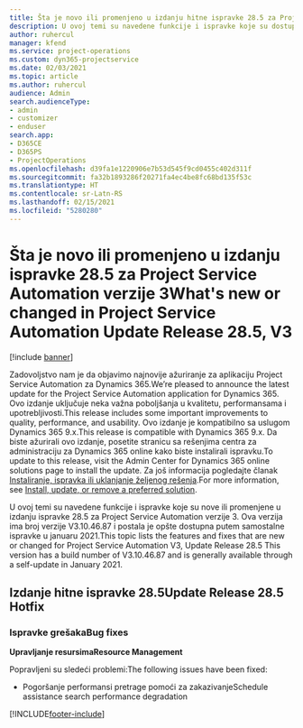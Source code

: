 ```yaml
---
title: Šta je novo ili promenjeno u izdanju hitne ispravke 28.5 za Project Service Automation verzije 3
description: U ovoj temi su navedene funkcije i ispravke koje su dostupne u izdanju hitne ispravke 28.5 za Project Service Automation verzije 3.
author: ruhercul
manager: kfend
ms.service: project-operations
ms.custom: dyn365-projectservice
ms.date: 02/03/2021
ms.topic: article
ms.author: ruhercul
audience: Admin
search.audienceType:
- admin
- customizer
- enduser
search.app:
- D365CE
- D365PS
- ProjectOperations
ms.openlocfilehash: d39fa1e1220906e7b53d545f9cd0455c402d311f
ms.sourcegitcommit: fa32b1893286f20271fa4ec4be8fc68bd135f53c
ms.translationtype: HT
ms.contentlocale: sr-Latn-RS
ms.lasthandoff: 02/15/2021
ms.locfileid: "5280280"
---
```

# <a name="whats-new-or-changed-in-project-service-automation-update-release-285-v3"></a><span data-ttu-id="258ce-103">Šta je novo ili promenjeno u izdanju ispravke 28.5 za Project Service Automation verzije 3</span><span class="sxs-lookup"><span data-stu-id="258ce-103">What's new or changed in Project Service Automation Update Release 28.5, V3</span></span>

[!include [banner](../includes/psa-now-project-operations.md)]

<span data-ttu-id="258ce-104">Zadovoljstvo nam je da objavimo najnovije ažuriranje za aplikaciju Project Service Automation za Dynamics 365.</span><span class="sxs-lookup"><span data-stu-id="258ce-104">We’re pleased to announce the latest update for the Project Service Automation application for Dynamics 365.</span></span> <span data-ttu-id="258ce-105">Ovo izdanje uključuje neka važna poboljšanja u kvalitetu, performansama i upotrebljivosti.</span><span class="sxs-lookup"><span data-stu-id="258ce-105">This release includes some important improvements to quality, performance, and usability.</span></span> <span data-ttu-id="258ce-106">Ovo izdanje je kompatibilno sa uslugom Dynamics 365 9.x.</span><span class="sxs-lookup"><span data-stu-id="258ce-106">This release is compatible with Dynamics 365 9.x.</span></span> <span data-ttu-id="258ce-107">Da biste ažurirali ovo izdanje, posetite stranicu sa rešenjima centra za administraciju za Dynamics 365 online kako biste instalirali ispravku.</span><span class="sxs-lookup"><span data-stu-id="258ce-107">To update to this release, visit the Admin Center for Dynamics 365 online solutions page to install the update.</span></span> <span data-ttu-id="258ce-108">Za još informacija pogledajte članak [Instaliranje, ispravka ili uklanjanje željenog rešenja](https://docs.microsoft.com/power-platform/admin/install-remove-preferred-solution).</span><span class="sxs-lookup"><span data-stu-id="258ce-108">For more information, see [Install, update, or remove a preferred solution](https://docs.microsoft.com/power-platform/admin/install-remove-preferred-solution).</span></span>

<span data-ttu-id="258ce-109">U ovoj temi su navedene funkcije i ispravke koje su nove ili promenjene u izdanju ispravke 28.5 za Project Service Automation verzije 3. Ova verzija ima broj verzije V3.10.46.87 i postala je opšte dostupna putem samostalne ispravke u januaru 2021.</span><span class="sxs-lookup"><span data-stu-id="258ce-109">This topic lists the features and fixes that are new or changed for Project Service Automation V3, Update Release 28.5 This version has a build number of V3.10.46.87 and is generally available through a self-update in January 2021.</span></span>

## <a name="update-release-285-hotfix"></a><span data-ttu-id="258ce-110">Izdanje hitne ispravke 28.5</span><span class="sxs-lookup"><span data-stu-id="258ce-110">Update Release 28.5 Hotfix</span></span>

### <a name="bug-fixes"></a><span data-ttu-id="258ce-111">Ispravke grešaka</span><span class="sxs-lookup"><span data-stu-id="258ce-111">Bug fixes</span></span>

<span data-ttu-id="258ce-112">**Upravljanje resursima**</span><span class="sxs-lookup"><span data-stu-id="258ce-112">**Resource Management**</span></span>

<span data-ttu-id="258ce-113">Popravljeni su sledeći problemi:</span><span class="sxs-lookup"><span data-stu-id="258ce-113">The following issues have been fixed:</span></span>

- <span data-ttu-id="258ce-114">Pogoršanje performansi pretrage pomoći za zakazivanje</span><span class="sxs-lookup"><span data-stu-id="258ce-114">Schedule assistance search performance degradation</span></span>



[!INCLUDE[footer-include](../includes/footer-banner.md)]